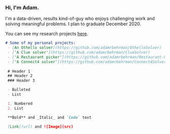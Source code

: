 ### Hi, I'm Adam. 

I'm a data-driven, results kind-of-guy who enjoys challenging work and solving meaningful problems. I plan to graduate December 2020.

You can see my research projects [here](https://adamrbehrman.github.io/research-projects).

```markdown
# Some of my personal projects:
 - [An Othello solver](https://github.com/adamrbehrman/OthelloSolver)
 - ['A Clue solver'](https://github.com/adamrbehrman/ClueSolver)
 - ['A Restaurant picker'](https://github.com/adamrbehrman/Restaurant-Picker)
 - ['A Connect4 solver'](https://github.com/adamrbehrman/Connect4Solver)
 
 # Header 1
 ## Header 2
 ### Header 3

 - Bulleted
 - List

 1. Numbered
 2. List

 **Bold** and _Italic_ and `Code` text

 [Link](url) and ![Image](src)
 ```
